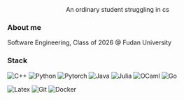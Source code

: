 <div align="center">
  An ordinary student struggling in cs
</div>

### About me

Software Engineering, Class of 2026 @ Fudan University

### Stack

![C++](https://img.shields.io/badge/-C++-000000?style=flat&logo=c%2B%2B)
![Python](https://img.shields.io/badge/-Python-000000?style=flat&logo=python)
![Pytorch](https://img.shields.io/badge/-Pytorch-000000?style=flat&logo=pytorch)
![Java](https://img.shields.io/badge/Java-000000?style=flat&logo=openjdk)
![Julia](https://img.shields.io/badge/-Julia-000000?style=flat&logo=julia)
![OCaml](https://img.shields.io/badge/-OCaml-000000?style=flat&logo=ocaml)
![Go](https://img.shields.io/badge/-Go-000000?style=flat&logo=go)

![Latex](https://img.shields.io/badge/Latex-000000?style=flat&logo=latex)
![Git](https://img.shields.io/badge/-Git-000000?style=flat&logo=git)
![Docker](https://img.shields.io/badge/-Docker-000000?style=flat&logo=docker)
